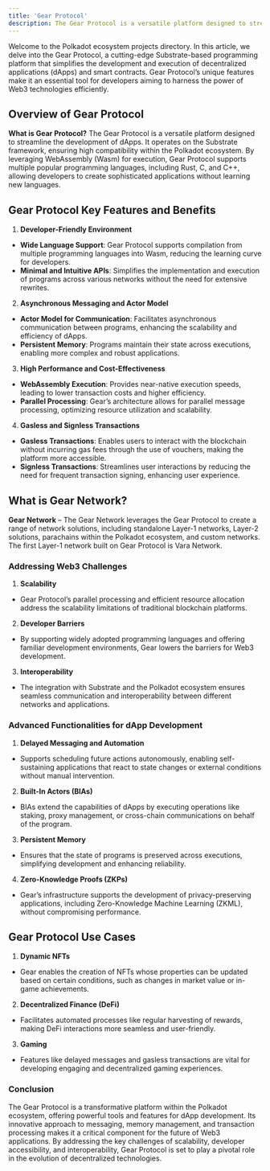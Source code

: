```yaml
---
title: 'Gear Protocol'
description: The Gear Protocol is a versatile platform designed to streamline the development of dApps.
---
```


Welcome to the Polkadot ecosystem projects directory. In this article, we delve into the Gear Protocol, a cutting-edge Substrate-based programming platform that simplifies the development and execution of decentralized applications (dApps) and smart contracts. Gear Protocol’s unique features make it an essential tool for developers aiming to harness the power of Web3 technologies efficiently.

## Overview of Gear Protocol

**What is Gear Protocol?** The Gear Protocol is a versatile platform designed to streamline the development of dApps. It operates on the Substrate framework, ensuring high compatibility within the Polkadot ecosystem. By leveraging WebAssembly (Wasm) for execution, Gear Protocol supports multiple popular programming languages, including Rust, C, and C++, allowing developers to create sophisticated applications without learning new languages.

## Gear Protocol Key Features and Benefits

1. **Developer-Friendly Environment**
  
  
  - **Wide Language Support**: Gear Protocol supports compilation from multiple programming languages into Wasm, reducing the learning curve for developers.
  - **Minimal and Intuitive APIs**: Simplifies the implementation and execution of programs across various networks without the need for extensive rewrites.
2. **Asynchronous Messaging and Actor Model**
  
  
  - **Actor Model for Communication**: Facilitates asynchronous communication between programs, enhancing the scalability and efficiency of dApps.
  - **Persistent Memory**: Programs maintain their state across executions, enabling more complex and robust applications.
3. **High Performance and Cost-Effectiveness**
  
  
  - **WebAssembly Execution**: Provides near-native execution speeds, leading to lower transaction costs and higher efficiency.
  - **Parallel Processing**: Gear’s architecture allows for parallel message processing, optimizing resource utilization and scalability.
4. **Gasless and Signless Transactions**
  
  
  - **Gasless Transactions**: Enables users to interact with the blockchain without incurring gas fees through the use of vouchers, making the platform more accessible.
  - **Signless Transactions**: Streamlines user interactions by reducing the need for frequent transaction signing, enhancing user experience.

**What is Gear Network?**
-------------------------

**Gear Network** – The Gear Network leverages the Gear Protocol to create a range of network solutions, including standalone Layer-1 networks, Layer-2 solutions, parachains within the Polkadot ecosystem, and custom networks. The first Layer-1 network built on Gear Protocol is Vara Network.

### Addressing Web3 Challenges

1. **Scalability**
  
  
  - Gear Protocol’s parallel processing and efficient resource allocation address the scalability limitations of traditional blockchain platforms.
2. **Developer Barriers**
  
  
  - By supporting widely adopted programming languages and offering familiar development environments, Gear lowers the barriers for Web3 development.
3. **Interoperability**
  
  
  - The integration with Substrate and the Polkadot ecosystem ensures seamless communication and interoperability between different networks and applications.

### Advanced Functionalities for dApp Development

1. **Delayed Messaging and Automation**
  
  
  - Supports scheduling future actions autonomously, enabling self-sustaining applications that react to state changes or external conditions without manual intervention.
2. **Built-In Actors (BIAs)**
  
  
  - BIAs extend the capabilities of dApps by executing operations like staking, proxy management, or cross-chain communications on behalf of the program.
3. **Persistent Memory**
  
  
  - Ensures that the state of programs is preserved across executions, simplifying development and enhancing reliability.
4. **Zero-Knowledge Proofs (ZKPs)**
  
  
  - Gear’s infrastructure supports the development of privacy-preserving applications, including Zero-Knowledge Machine Learning (ZKML), without compromising performance.

Gear Protocol Use Cases
-----------------------

1. **Dynamic NFTs**
  
  
  - Gear enables the creation of NFTs whose properties can be updated based on certain conditions, such as changes in market value or in-game achievements.
2. **Decentralized Finance (DeFi)**
  
  
  - Facilitates automated processes like regular harvesting of rewards, making DeFi interactions more seamless and user-friendly.
3. **Gaming**
  
  
  - Features like delayed messages and gasless transactions are vital for developing engaging and decentralized gaming experiences.

### Conclusion

The Gear Protocol is a transformative platform within the Polkadot ecosystem, offering powerful tools and features for dApp development. Its innovative approach to messaging, memory management, and transaction processing makes it a critical component for the future of Web3 applications. By addressing the key challenges of scalability, developer accessibility, and interoperability, Gear Protocol is set to play a pivotal role in the evolution of decentralized technologies.
